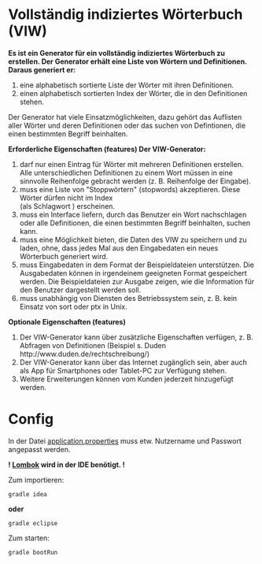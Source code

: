 Vollständig indiziertes Wörterbuch (VIW)
==================================

<b>Es ist ein Generator für ein vollständig indiziertes Wörterbuch zu erstellen.
Der Generator erhält eine Liste von Wörtern und Definitionen. Daraus generiert er:</b>
<ol>
<li> eine alphabetisch sortierte Liste der Wörter mit ihren Definitionen.</li>
<li> einen alphabetisch sortierten Index der Wörter, die in den Definitionen stehen. </li>
</ol>

Der Generator hat viele Einsatzmöglichkeiten, dazu gehört das Auflisten aller Wörter und deren Definitionen oder das suchen von Defintionen, die einen bestimmten Begriff beinhalten.

<b>Erforderliche Eigenschaften (features)
Der VIW-Generator:</b>
<ol>
<li> darf nur einen Eintrag für Wörter mit mehreren Definitionen erstellen. Alle unterschiedlichen Definitionen zu einem Wort müssen in eine sinnvolle Reihenfolge gebracht werden (z. B. Reihenfolge der Eingabe).</li>
	
<li> muss eine Liste von "Stoppwörtern" (stopwords) akzeptieren. Diese Wörter dürfen nicht im Index<br>
(als Schlagwort ) erscheinen.</li>
    
<li> muss ein Interface liefern, durch das Benutzer ein Wort nachschlagen oder alle Definitionen, die einen bestimmten Begriff beinhalten, suchen kann.</li>
	
<li> muss eine Möglichkeit bieten, die Daten des VIW zu speichern und zu laden, ohne, dass jedes Mal aus den Eingabedaten ein neues Wörterbuch generiert wird.</li>
    
<li> muss Eingabedaten in dem Format der Beispieldateien unterstützen. Die Ausgabedaten können in irgendeinem geeigneten Format gespeichert werden. Die Beispieldateien zur Ausgabe zeigen, wie die Information für den Benutzer dargestellt werden soll.</li>
    
<li> muss unabhängig von Diensten des Betriebssystem sein, z. B. kein Einsatz von sort oder ptx in Unix. </li>
</ol>
<b>Optionale Eigenschaften (features)</b>
<ol>
<li> Der VIW-Generator kann über zusätzliche Eigenschaften verfügen, z. B. Abfragen von Definitionen 
(Beispiel s. Duden http://www.duden.de/rechtschreibung/)</li>

<li> Der VIW-Generator kann über das Internet zugänglich sein, aber auch als App für Smartphones oder Tablet-PC zur Verfügung stehen.</li>

<li> Weitere Erweiterungen können vom Kunden jederzeit hinzugefügt werden.</li>
</ol>

Config
==================================
In der Datei [application.properties](https://github.com/M-a-x-G/SuQ-Projekt/blob/master/src/main/resources/application.properties) muss etw. Nutzername und Passwort angepasst werden.

**! [Lombok](http://projectlombok.org) wird in der IDE benötigt. !**

Zum importieren:

    gradle idea

**oder**

    gradle eclipse

Zum starten:

    gradle bootRun

